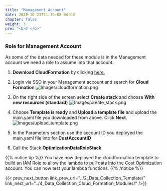 ```yaml
---
title: "Management Account"
date: 2020-10-21T11:16:08-04:00
chapter: false
weight: 3
pre: "<b>3 </b>"
---
```


### Role for Management Account

As some of the data needed for these module is in the Management account we need a role to assume into that account. 


1. **Download CloudFormation** by clicking [here.](/Cost/300_Optimization_Data_Collection/Code/Management.yaml) 

2. Login via SSO in your Management account and search for **Cloud Formation**
![Images/cloudformation.png](/Cost/300_Organization_Data_CUR_Connection/Images/cloudformation.png)

3. On the right side of the screen select **Create stack** and choose **With new resources (standard)**
![Images/create_stack.png](/Cost/300_Organization_Data_CUR_Connection/Images/create_stack.png)

4. Choose **Template is ready** and **Upload a template file** and upload the main.yaml file you downloaded from above. Click **Next**.
![Images/upload_template.png](/Cost/300_Organization_Data_CUR_Connection/Images/upload_template.png)

5. In the Parameters section use the account ID you deployed the main.yaml file into for **CostAccountID**

6. Call the Stack **OptimizationDataRoleStack**



{{% notice tip %}}
You have now deployed the cloudformation template to build an IAM Role to allow the lambda to pull data into the Cost Optimization account. You can now test your lambda functions. 
{{% /notice %}}


{{< prev_next_button link_prev_url="../2_Data_Collection_Template/" link_next_url="../4_Data_Collection_Cloud_Formation_Modules/" />}}
